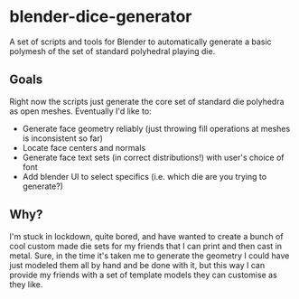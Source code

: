 # blender-dice-generator

A set of scripts and tools for Blender to automatically generate a basic polymesh of the set of standard polyhedral playing die.

## Goals

Right now the scripts just generate the core set of standard die polyhedra as open meshes. Eventually I'd like to:
- Generate face geometry reliably (just throwing fill operations at meshes is inconsistent so far)
- Locate face centers and normals
- Generate face text sets (in correct distributions!) with user's choice of font
- Add blender UI to select specifics (i.e. which die are you trying to generate?)

## Why?

I'm stuck in lockdown, quite bored, and have wanted to create a bunch of cool custom made die sets for my friends that I can print and then cast in metal. Sure, in the time it's taken me to generate the geometry I could have just modeled them all by hand and be done with it, but this way I can  provide my friends with a set of template models they can customise as they like.